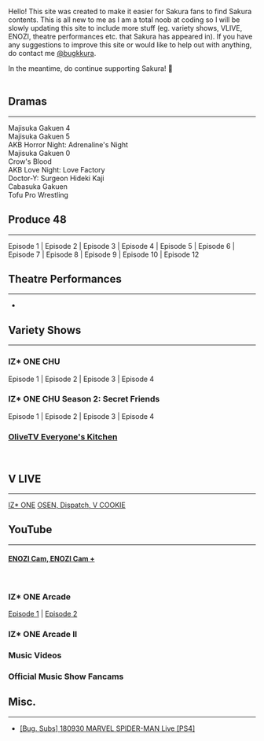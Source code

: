 Hello! This site was created to make it easier for Sakura fans to find Sakura contents. This is all new to me as I am a total noob at coding so  I will be slowly updating this site to include more stuff (eg. variety shows, VLIVE, ENOZI, theatre performances etc. that Sakura has appeared in). If you have any suggestions to improve this site or would like to help out with anything, do contact me <a target="_blank" href="https://twitter.com/bugkkura"> @bugkkura</a>.

In the meantime, do continue supporting Sakura! 🥰
<br>
<br>
## Dramas
* * *

Majisuka Gakuen 4<br>
Majisuka Gakuen 5<br>
AKB Horror Night: Adrenaline's Night<br>
Majisuka Gakuen 0<br>
Crow's Blood<br>
AKB Love Night: Love Factory<br>
Doctor-Y: Surgeon Hideki Kaji<br>
Cabasuka Gakuen<br>
Tofu Pro Wrestling<br>

## Produce 48
* * *
Episode 1 | Episode 2 | Episode 3 | Episode 4 | Episode 5 | Episode 6 | Episode 7 | Episode 8 | Episode 9 | Episode 10 | Episode 12
<br>

## Theatre Performances
* * *
-

## Variety Shows
* * *

### IZ* ONE CHU
  Episode 1 | Episode 2 | Episode 3 | Episode 4
<br>

### IZ* ONE CHU Season 2: Secret Friends
  
  Episode 1 | Episode 2 | Episode 3 | Episode 4
<br>

<h3><a href="./md/variety/everyone's kitchen/index.html">OliveTV Everyone's Kitchen</a></h3>
  
<br>

## V LIVE
* * *
<a href="./md/vlive/vlive.html">IZ* ONE</a>
<a href="./md/vlive/osen.html">OSEN, Dispatch, V COOKIE</a>
<br>

## YouTube
* * *

<h4><a href="./md/youtube/enozi cam.html">ENOZI Cam, ENOZI Cam +</a></h4>
<br>

### IZ* ONE Arcade

<a target="_blank" href="https://www.youtube.com/watch?v=sEFiHs7mLjM">Episode 1</a> | <a target="_blank" href="https://www.youtube.com/watch?v=7JH2KFJKGjA">Episode 2</a> 
<br>

### IZ* ONE Arcade II

### Music Videos

### Official Music Show Fancams


## Misc.
* * *

* <a href="./md/misc/180930SakuraSpiderman.html">[Bug. Subs] 180930 MARVEL SPIDER-MAN Live [PS4]</a>
